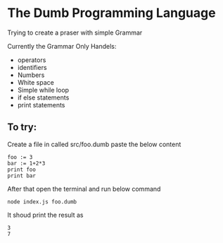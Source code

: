 # The Dumb Programming Language

Trying to create a praser with simple Grammar

Currently the Grammar Only Handels:

- operators
- identifiers
- Numbers
- White space
- Simple while loop
- if else statements
- print statements

## To try:

Create a file in called src/foo.dumb
paste the below content

```
foo := 3
bar := 1+2*3
print foo
print bar

```

After that open the terminal and run below command

```
node index.js foo.dumb
```

It shoud print the result as
```
3
7

```

